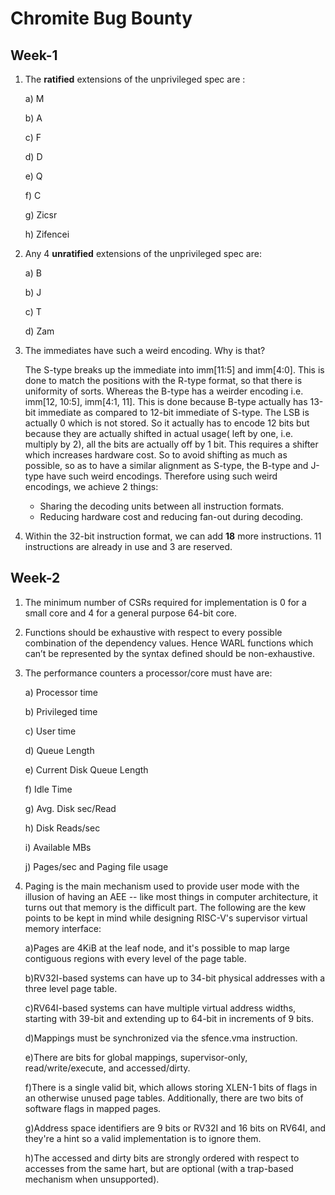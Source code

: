 # Chromite Bug Bounty 
## Week-1 
1. The __ratified__ extensions of the unprivileged spec are :

   a) M
   
   b) A
   
   c) F
   
   d) D
   
   e) Q
   
   f) C
   
   g) Zicsr
   
   h) Zifencei
   
2. Any 4 __unratified__ extensions of the unprivileged spec are:
   
   a) B
   
   b) J
   
   c) T
   
   d) Zam
   
3. The immediates have such a weird encoding. Why is that?
   
   The S-type breaks up the immediate into imm[11:5] and imm[4:0]. This is done to match the positions with the R-type format, so that there is uniformity of sorts.
   Whereas the B-type has a weirder encoding i.e. imm[12, 10:5], imm[4:1, 11]. This is done because B-type actually has 13-bit immediate as compared to 12-bit immediate of S-type.    The LSB is actually 0 which is not stored. So it actually has to encode 12 bits but because they are actually shifted in actual usage( left by one, i.e. multiply by 2), all the 
   bits are actually off by 1 bit. This requires a shifter which increases hardware cost. So to avoid shifting as much as possible, so as to have a similar alignment as S-type, 
   the B-type and J-type have such weird encodings. Therefore using such weird encodings, we achieve 2 things:
   
   * Sharing the decoding units between all instruction formats.
   * Reducing hardware cost and reducing fan-out during decoding. 
 
4. Within the 32-bit instruction format, we can add __18__ more instructions. 11 instructions are already in use and 3 are reserved. 

## Week-2

1. The minimum number of CSRs required for implementation is 0 for a small core and 4 for a general purpose 64-bit core.

2. Functions should be exhaustive with respect to every possible combination of the dependency values. Hence WARL functions which can’t be represented by the syntax defined should    be non-exhaustive.

3. The performance counters a processor/core must have are:

   a) Processor time
   
   b) Privileged time
   
   c) User time
   
   d) Queue Length
   
   e) Current Disk Queue Length
   
   f) Idle Time
   
   g) Avg. Disk sec/Read
   
   h) Disk Reads/sec
   
   i) Available MBs
   
   j) Pages/sec and Paging file usage
   
4. Paging is the main mechanism used to provide user mode with the illusion of having an AEE -- like most things in computer architecture, it turns out that memory is the            difficult part. The following are the kew points to be kept in mind while designing RISC-V's supervisor virtual memory interface:
   
   a)Pages are 4KiB at the leaf node, and it's possible to map large contiguous regions with every level of the page table.
   
   b)RV32I-based systems can have up to 34-bit physical addresses with a three level page table.
   
   c)RV64I-based systems can have multiple virtual address widths, starting with 39-bit and extending up to 64-bit in increments of 9 bits.
   
   d)Mappings must be synchronized via the sfence.vma instruction.
     
   e)There are bits for global mappings, supervisor-only, read/write/execute, and accessed/dirty.

   f)There is a single valid bit, which allows storing XLEN-1 bits of flags in an otherwise unused page tables. Additionally, there are two bits of software flags in mapped pages.

   g)Address space identifiers are 9 bits or RV32I and 16 bits on RV64I, and they're a hint so a valid implementation is to ignore them.

   h)The accessed and dirty bits are strongly ordered with respect to accesses from the same hart, but are optional (with a trap-based mechanism when unsupported).



   
   
   
   
   
